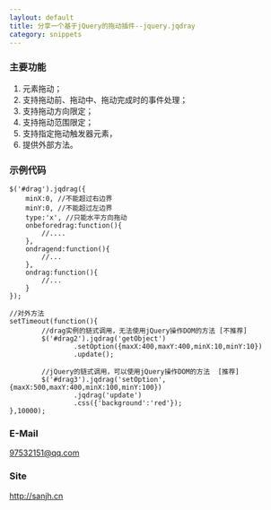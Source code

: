 ```yaml
---
laylout: default
title: 分享一个基于jQuery的拖动插件--jquery.jqdray
category: snippets
---
```


### 主要功能
1. 元素拖动；
2. 支持拖动前、拖动中、拖动完成时的事件处理；
3. 支持拖动方向限定；
4. 支持拖动范围限定；
5. 支持指定拖动触发器元素，
6. 提供外部方法。

### 示例代码
	$('#drag').jqdrag({
		minX:0, //不能超过右边界
		minY:0, //不能超过左边界
		type:'x', //只能水平方向拖动
		onbeforedrag:function(){
			//....
		},
		ondragend:function(){
			//...
		},
		ondrag:function(){
			//...
		}
	});

	//对外方法
	setTimeout(function(){
        	//drag实例的链式调用，无法使用jQuery操作DOM的方法 [不推荐]
        	$('#drag2').jqdrag('getObject')
                	.setOption({maxX:400,maxY:400,minX:10,minY:10})
                	.update();

        	//jQuery的链式调用，可以使用jQuery操作DOM的方法  [推荐]
        	$('#drag3').jqdrag('setOption',{maxX:500,maxY:400,minX:100,minY:100})
                   	.jqdrag('update')
                   	.css({'background':'red'});
	},10000);

### E-Mail
  97532151@qq.com

### Site
  http://sanjh.cn
